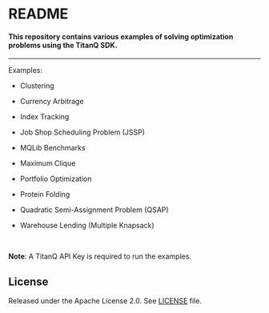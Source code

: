 # README

#### This repository contains various examples of solving optimization problems using the TitanQ SDK.
--------------------------------------------------------------------------------


Examples:
- Clustering

- Currency Arbitrage
  
- Index Tracking
  
- Job Shop Scheduling Problem (JSSP)

- MQLib Benchmarks

- Maximum Clique

- Portfolio Optimization

- Protein Folding

- Quadratic Semi-Assignment Problem (QSAP)
  
- Warehouse Lending (Multiple Knapsack)

&nbsp;

**Note**: A TitanQ API Key is required to run the examples.


## License

Released under the Apache License 2.0. See [LICENSE](LICENSE) file.
